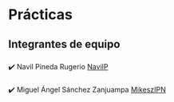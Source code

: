 <h1 align="left">Prácticas</h1>

###

<h2 align="left">Integrantes de equipo</h2>

###

<p align="left">✔️ Navil Pineda Rugerio <a href="https://github.com/NavilP">NavilP</a> </p>

###

<p align="left">✔️ Miguel Ángel Sánchez Zanjuampa <a href="https://github.com/MikeszIPN">MikeszIPN</a> </p>

###

<h2 align="left"></h2>

###

<div align="left">
</div>

###
